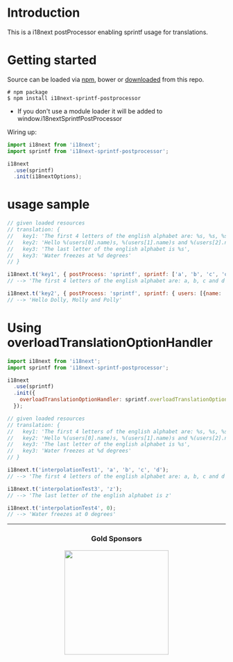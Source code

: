 # Introduction

This is a i18next postProcessor enabling sprintf usage for translations.

# Getting started

Source can be loaded via [npm](https://www.npmjs.com/package/i18next-sprintf-postprocessor), bower or [downloaded](https://github.com/i18next/i18next-sprintf-postprocessor/blob/master/i18nextSprintfPostProcessor.min.js) from this repo.

```
# npm package
$ npm install i18next-sprintf-postprocessor
```

- If you don't use a module loader it will be added to window.i18nextSprintfPostProcessor


Wiring up:

```js
import i18next from 'i18next';
import sprintf from 'i18next-sprintf-postprocessor';

i18next
  .use(sprintf)
  .init(i18nextOptions);
```

# usage sample

```js
// given loaded resources
// translation: {
//   key1: 'The first 4 letters of the english alphabet are: %s, %s, %s and %s',
//   key2: 'Hello %(users[0].name)s, %(users[1].name)s and %(users[2].name)s',
//   key3: 'The last letter of the english alphabet is %s',
//   key3: 'Water freezes at %d degrees'
// }

i18next.t('key1', { postProcess: 'sprintf', sprintf: ['a', 'b', 'c', 'd'] });
// --> 'The first 4 letters of the english alphabet are: a, b, c and d'

i18next.t('key2', { postProcess: 'sprintf', sprintf: { users: [{name: 'Dolly'}, {name: 'Molly'}, {name: 'Polly'}] } });
// --> 'Hello Dolly, Molly and Polly'
```

# Using overloadTranslationOptionHandler

```js
import i18next from 'i18next';
import sprintf from 'i18next-sprintf-postprocessor';

i18next
  .use(sprintf)
  .init({
    overloadTranslationOptionHandler: sprintf.overloadTranslationOptionHandler
  });

// given loaded resources
// translation: {
//   key1: 'The first 4 letters of the english alphabet are: %s, %s, %s and %s',
//   key2: 'Hello %(users[0].name)s, %(users[1].name)s and %(users[2].name)s',
//   key3: 'The last letter of the english alphabet is %s',
//   key3: 'Water freezes at %d degrees'
// }

i18next.t('interpolationTest1', 'a', 'b', 'c', 'd');
// --> 'The first 4 letters of the english alphabet are: a, b, c and d'

i18next.t('interpolationTest3', 'z');
// --> 'The last letter of the english alphabet is z'

i18next.t('interpolationTest4', 0);
// --> 'Water freezes at 0 degrees'
```

--------------

<h3 align="center">Gold Sponsors</h3>

<p align="center">
  <a href="https://locize.com/" target="_blank">
    <img src="https://raw.githubusercontent.com/i18next/i18next/master/assets/locize_sponsor_240.gif" width="240px">
  </a>
</p>
